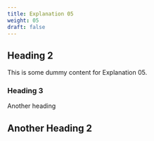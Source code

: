 ```yaml
---
title: Explanation 05
weight: 05
draft: false
---
```


## Heading 2

This is some dummy content for Explanation 05.

### Heading 3

Another heading

## Another Heading 2

